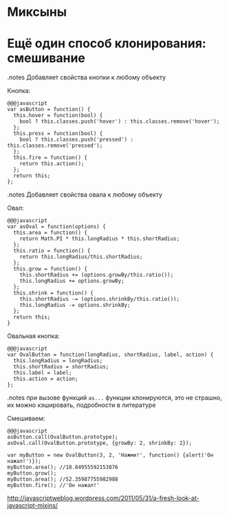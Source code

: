 <!SLIDE subsection transition=uncover>

# Миксыны #

<!SLIDE transition=uncover>

# Ещё один способ клонирования: смешивание #

<!SLIDE transition=uncover>

.notes Добавляет свойства кнопки к любому объекту

Кнопка:

    @@@javascript
    var asButton = function() {
      this.hover = function(bool) {
        bool ? this.classes.push('hover') : this.classes.remove('hover');
      };
      this.press = function(bool) {
        bool ? this.classes.push('pressed') : this.classes.remove('pressed');
      };
      this.fire = function() {
        return this.action();
      };
      return this;
    };

<!SLIDE transition=uncover>

.notes Добавляет свойства овала к любому объекту

Овал:

    @@@javascript
	var asOval = function(options) {
	  this.area = function() { 
	    return Math.PI * this.longRadius * this.shortRadius;
	  };
	  this.ratio = function() {
	    return this.longRadius/this.shortRadius;
	  };
	  this.grow = function() {
	    this.shortRadius += (options.growBy/this.ratio());
	    this.longRadius += options.growBy;
	  };
	  this.shrink = function() {
	    this.shortRadius -= (options.shrinkBy/this.ratio());
	    this.longRadius -= options.shrinkBy;
	  };
	  return this;
	}

<!SLIDE transition=uncover>

Овальная кнопка:

    @@@javascript
	var OvalButton = function(longRadius, shortRadius, label, action) {
	  this.longRadius = longRadius;
	  this.shortRadius = shortRadius;
	  this.label = label;
	  this.action = action;
	};

<!SLIDE transition=uncover>

.notes при вызове функций `as...` функции клонируются, это не страшно, их можно кэшировать, подробности в литературе

Смешиваем:

    @@@javascript
	asButton.call(OvalButton.prototype);
	asOval.call(OvalButton.prototype, {growBy: 2, shrinkBy: 2});

	var myButton = new OvalButton(3, 2, 'Нажми!', function() {alert('Он нажал!')});
	myButton.area(); //18.84955592153876
	myButton.grow();
	myButton.area(); //52.35987755982988
	myButton.fire(); //'Он нажал!'

<span class="legal-copy">http://javascriptweblog.wordpress.com/2011/05/31/a-fresh-look-at-javascript-mixins/</span>


